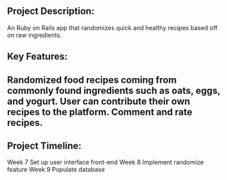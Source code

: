 
<h2>Project Description: </h2>
An Ruby on Rails app that randomizes quick and healthy recipes based off on raw ingredients. 

<h2>Key Features: <h2>
Randomized food recipes coming from commonly found ingredients such as oats, eggs, and yogurt.
User can contribute their own recipes to the platform. 
Comment and rate recipes. 

<h2>Project Timeline:</h2>

Week 7
Set up user interface front-end
Week 8
Implement randomize feature
Week 9
Populate database

